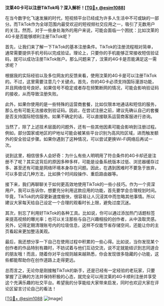 **汶莱4G卡可以注册TikTok吗？深入解析！[[TG💪+ @esim1088](https://t.me/s/esim1088)]**

在当今数字化飞速发展的时代，短视频平台已经成为许多人生活中不可或缺的一部分。而TikTok作为全球范围内最受欢迎的短视频社交应用之一，吸引了无数用户的关注。然而，对于一些身处海外的用户来说，可能会面临一个困扰：比如汶莱的4G卡是否能够顺利注册TikTok呢？

首先，让我们来了解一下TikTok的基本注册条件。TikTok的注册流程相对简单，通常需要提供手机号码以完成验证。理论上，只要你的手机能够正常接收短信验证码，就可以成功注册TikTok账户。那么问题来了，汶莱的4G卡是否能满足这一需求呢？

根据我的实际经验以及多位网友的反馈来看，使用汶莱的4G卡是可以注册TikTok的。不过，这里需要注意几个关键点。首先，你的4G卡必须支持国际漫游功能，并且网络信号良好。如果信号不稳定或者存在频繁断网的情况，可能会影响验证码的接收，从而导致注册失败。

此外，如果你使用的是一些特殊的运营商套餐，比如仅限本地通话和短信的服务，那么也有可能无法接收到验证码。因此，在尝试注册之前，建议先确认自己的套餐是否支持国际短信服务。如果不确定的话，可以直接联系运营商客服进行咨询。

当然了，除了上述技术层面的问题外，还有一些其他因素可能会影响到注册过程。例如，部分国家或地区的IP地址可能会被某些平台识别为高风险区域，进而触发额外的安全验证步骤。如果你遇到了这种情况，可以尝试更换Wi-Fi网络后再试一次。

说到这里，相信很多人会好奇：为什么有些人明明用了符合条件的4G卡却还是注册不了呢？其实这背后的原因多种多样，可能是设备系统版本过低、浏览器缓存过多、甚至还有可能是网络环境本身存在问题。因此，在遇到困难时不要急于放弃，可以多尝试几种方法，比如换个时间段操作、重启路由器等。

接下来，我们再聊聊关于如何更高效地使用TikTok的一些小技巧。作为一个资深用户，我可以告诉你，想要充分利用这款应用的功能，首先要学会合理规划时间。毕竟，TikTok的内容更新速度极快，很容易让人沉浸其中而忽略其他事情。所以建议大家每天给自己设定一个合理的观看时长上限，避免过度沉迷。

其次，别忘了利用好TikTok的各种工具。比如说，你可以通过添加热门话题标签来提高视频的曝光率；也可以关注那些与自己兴趣相投的创作者，从中汲取灵感。另外，记得定期清理账号内的垃圾信息，这样不仅能节省存储空间，还能让你的主页看起来更加整洁美观。

最后，我还想分享一下自己在使用过程中积累的一些心得。比如说，当你发现某个创作者的作品特别有趣时，不妨试着与他们互动交流，说不定就能结识到志同道合的朋友哦！而且，随着你对平台规则越来越熟悉，你会发现很多隐藏的小功能，这些都能帮助你在创作道路上走得更远。

总而言之，无论你是刚接触TikTok的新手，还是已经有一定经验的老玩家，只要掌握了正确的方法并保持积极的心态，就完全可以用汶莱的4G卡顺利注册并享受这个充满乐趣的社交平台。希望我的分享能给大家带来启发，同时也欢迎大家在评论区留言讨论自己的看法！

[[TG💪+ @esim1088](https://t.me/s/esim1088) ![Image](https://i.postimg.cc/4NQfJmqS/Snipaste-2025-05-13-00-14-12.png)]